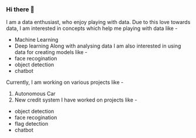 ### Hi there 👋

I am a data enthusiast, who enjoy playing with data. Due to this love towards data, I am interested in concepts which help me playing with data like - 
* Machine Learning
* Deep learning
Along with analysing data I am also interested in using data for creating models like -
* face recogination
* object detection
* chatbot

Currently, I am working on various projects like -
1. Autonomous Car
1. New credit system
I have worked on projects like - 
* object detection
* face recogination
* flag detection
* chatbot
